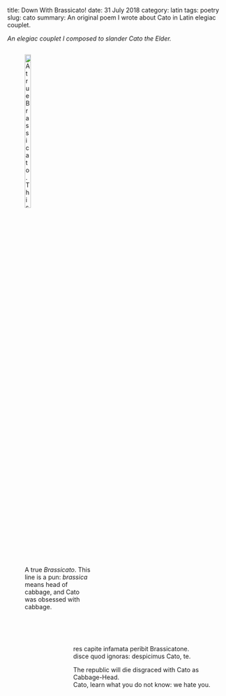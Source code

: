 title: Down With Brassicato!
date: 31 July 2018
category: latin
tags: poetry
slug: cato
summary: An original poem I wrote about Cato in Latin elegiac couplet.

*An elegiac couplet I composed to slander Cato the Elder.*

<figure style="width:30%; float:left">
<img alt="A true Brassicato. This line is a pun: brassica means head of cabbage, and Cato was obsessed with cabbage." src="http://3.bp.blogspot.com/-BXc-m_7vEpc/URlJFiLimZI/AAAAAAAAAn0/gDivdBjTuA0/s200/Catocabbage.jpg" style="width:30%"/><figcaption>A true <em>Brassicato</em>. This line is a pun: <em>brassica</em> means head of cabbage, and Cato was obsessed with cabbage.</figcaption>
</figure>
<div style="height:30ex;float:right; width:70%; display:flex;align-items: center;justify-content:center">
<div>
<p>res capite infamata peribit Brassicatone.<br>disce quod ignoras: despicimus Cato, te.</p>
<p>The republic will die disgraced with Cato as Cabbage-Head.<br>Cato, learn what you do not know: we hate you.</p>
</div>
</div>
